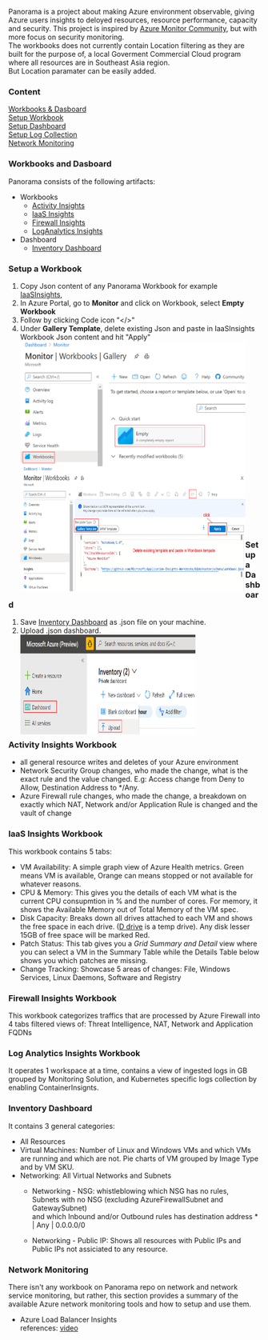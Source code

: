 
  Panorama is a project about making Azure environment observable, giving Azure users insights to deloyed resources, resource performance, capacity and security. This project is inspired by [Azure Monitor Community](https://github.com/microsoft/AzureMonitorCommunity), but with more focus on security monitoring.  
  The workbooks does not currently contain Location filtering as they are built for the purpose of, a local Goverment Commercial Cloud program where all resources are in Southeast Asia region.  
  But Location paramater can be easily added.

### Content
[Workbooks & Dasboard](#workbooks-and-dasboard)  
[Setup Workbook](#setup-a-workbook)  
[Setup Dashboard](#setup-a-dashboard)  
[Setup Log Collection](https://github.com/weixian-zhang/Panorama/blob/master/docs/SetupLogCollection.md)  
[Network Monitoring](#network-monitoring)

### Workbooks and Dasboard  
Panorama consists of the following artifacts:  
* Workbooks  
   * [Activity Insights](#activity-insights-workbook)
   * [IaaS Insights](#iaaS-insights-workbook)
   * [Firewall Insights](#firewall-insights-workbook)
   * [LogAnalytics Insights](#log-analytics-insights-workbook)
* Dashboard
   * [Inventory Dashboard](#inventory-dashboard)  

### Setup a Workbook
1. Copy Json content of any Panorama Workbook for example [IaaSInsights](https://github.com/weixian-zhang/Panorama/blob/master/Workbooks/IaaSInsights/IaaSInsights.workbook),  
2. In Azure Portal, go to **Monitor** and click on Workbook, select **Empty Workbook**  
3. Follow by clicking Code icon "</>"  
4. Under **Gallery Template**, delete existing Json and paste in IaaSInsights Workbook Json content and hit "Apply"
   <img src="./docs/setup-workbook-1.png" width="450" height="250" align="left" />  
   <img src="./docs/setup-workbook-2.png" width="450" height="250" align="left" /><br /><br /><br /><br /><br /><br /><br /><br /><br /><br /><br /><br /><br /><br /><br /><br /><br /><br /><br /><br /><br /><br />

### Setup a Dashboard  
1. Save [Inventory Dashboard](https://github.com/weixian-zhang/Panorama/blob/master/InventoryDashboard/Inventory.dashboard) as .json file on your machine.  
2. Upload .json dashboard.  
   <img src="./docs/setup-dashboard.png" width="350" height="200" align="left" /><br /><br /><br /><br /><br /><br /><br /><br /><br /><br /><br />

### Activity Insights Workbook    
* all general resource writes and deletes of your Azure environment
* Network Security Group changes, who made the change, what is the exact rule and the value changed. E.g: Access change from Deny to Allow, Destination Address to */Any.
* Azure Firewall rule changes, who made the change, a breakdown on exactly which NAT, Network and/or Application Rule is changed and the vault of change

### IaaS Insights Workbook  
This workbook contains 5 tabs:  
* VM Availability: A simple graph view of Azure Health metrics. Green means VM is available, Orange can means stopped or not available for whatever reasons.
* CPU & Memory: This gives you the details of each VM what is the current CPU consupmtion in % and the number of cores. For memory, it shows the Available Memory out of Total Memory of the VM spec.
* Disk Capacity: Breaks down all drives attached to each VM and shows the free space in each drive. ([D drive](https://docs.microsoft.com/en-us/azure/virtual-machines/windows/change-drive-letter) is a temp drive). Any disk lesser 15GB of free space will be marked Red.
* Patch Status: This tab gives you a <em>Grid Summary and Detail</em> view where you can select a VM in the Summary Table while the Details Table below shows you which patches are missing.  
* Change Tracking: Showcase 5 areas of changes: File, Windows Services, Linux Daemons, Software and Registry

### Firewall Insights Workbook  
This workbook categorizes traffics that are processed by Azure Firewall into 4 tabs filtered views of: Threat Intelligence, NAT, Network and Application FQDNs  

### Log Analytics Insights Workbook  
It operates 1 workspace at a time, contains a view of ingested logs in GB grouped by Monitoring Solution, and Kubernetes specific logs collection by enabling ContainerInsignts.  
### Inventory Dashboard
It contains 3 general categories:
* All Resources
* Virtual Machines: Number of Linux and Windows VMs and which VMs are running and which are not. Pie charts of VM grouped by Image Type and by VM SKU.
* Networking: All Virtual Networks and Subnets
  * Networking - NSG: whistleblowing which NSG has no rules,  
  Subnets with no NSG (excluding AzureFirewallSubnet and GatewaySubnet)  
  and which Inbound and/or Outbound rules has destination address * | Any | 0.0.0.0/0  
  
  * Networking - Public IP: Shows all resources with Public IPs and Public IPs not assiciated to any resource.
 
 ### Network Monitoring  
 There isn't any workbook on Panorama repo on network and network service monitoring, but rather, this section provides a summary of the available Azure network monitoring tools and how to setup and use them.  
 * Azure Load Balancer Insights  
   references: [video](https://www.youtube.com/watch?v=qfzOTNKYTgU)


